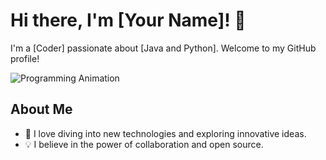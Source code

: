 # Hi there, I'm [Your Name]! 👋

I'm a [Coder] passionate about [Java and Python]. Welcome to my GitHub profile!

![Programming Animation](https://boulderbugle.com/0MSpLi6p)

## About Me

- 🚀 I love diving into new technologies and exploring innovative ideas.
- 💡 I believe in the power of collaboration and open source.

